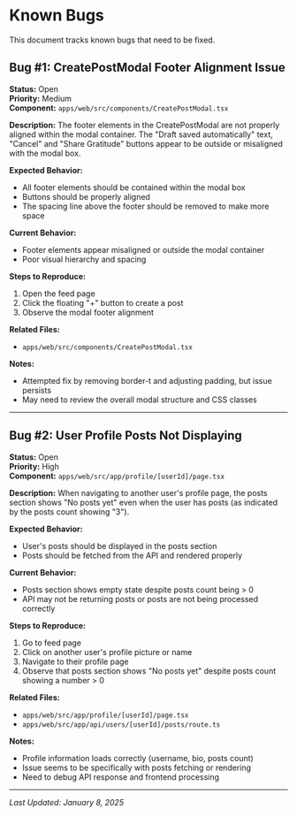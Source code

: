 # Known Bugs

This document tracks known bugs that need to be fixed.

## Bug #1: CreatePostModal Footer Alignment Issue

**Status:** Open  
**Priority:** Medium  
**Component:** `apps/web/src/components/CreatePostModal.tsx`  

**Description:**
The footer elements in the CreatePostModal are not properly aligned within the modal container. The "Draft saved automatically" text, "Cancel" and "Share Gratitude" buttons appear to be outside or misaligned with the modal box.

**Expected Behavior:**
- All footer elements should be contained within the modal box
- Buttons should be properly aligned
- The spacing line above the footer should be removed to make more space

**Current Behavior:**
- Footer elements appear misaligned or outside the modal container
- Poor visual hierarchy and spacing

**Steps to Reproduce:**
1. Open the feed page
2. Click the floating "+" button to create a post
3. Observe the modal footer alignment

**Related Files:**
- `apps/web/src/components/CreatePostModal.tsx`

**Notes:**
- Attempted fix by removing border-t and adjusting padding, but issue persists
- May need to review the overall modal structure and CSS classes

---

## Bug #2: User Profile Posts Not Displaying

**Status:** Open  
**Priority:** High  
**Component:** `apps/web/src/app/profile/[userId]/page.tsx`  

**Description:**
When navigating to another user's profile page, the posts section shows "No posts yet" even when the user has posts (as indicated by the posts count showing "3").

**Expected Behavior:**
- User's posts should be displayed in the posts section
- Posts should be fetched from the API and rendered properly

**Current Behavior:**
- Posts section shows empty state despite posts count being > 0
- API may not be returning posts or posts are not being processed correctly

**Steps to Reproduce:**
1. Go to feed page
2. Click on another user's profile picture or name
3. Navigate to their profile page
4. Observe that posts section shows "No posts yet" despite posts count showing a number > 0

**Related Files:**
- `apps/web/src/app/profile/[userId]/page.tsx`
- `apps/web/src/app/api/users/[userId]/posts/route.ts`

**Notes:**
- Profile information loads correctly (username, bio, posts count)
- Issue seems to be specifically with posts fetching or rendering
- Need to debug API response and frontend processing

---

*Last Updated: January 8, 2025*